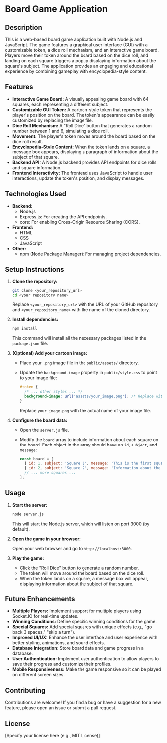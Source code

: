 # Board Game Application

## Description

This is a web-based board game application built with Node.js and JavaScript. The game features a graphical user interface (GUI) with a customizable token, a dice roll mechanism, and an interactive game board.  Players move their token around the board based on the dice roll, and landing on each square triggers a popup displaying information about the square's subject.  The application provides an engaging and educational experience by combining gameplay with encyclopedia-style content.

## Features

*   **Interactive Game Board:** A visually appealing game board with 64 squares, each representing a different subject.
*   **Customizable GUI Token:**  A cartoon-style token that represents the player's position on the board.  The token's appearance can be easily customized by replacing the image file.
*   **Dice Roll Mechanism:** A "Roll Dice" button that generates a random number between 1 and 6, simulating a dice roll.
*   **Movement:** The player's token moves around the board based on the dice roll result.
*   **Encyclopedia-Style Content:** When the token lands on a square, a message box appears, displaying a paragraph of information about the subject of that square.
*   **Backend API:** A Node.js backend provides API endpoints for dice rolls and square information.
*   **Frontend Interactivity:**  The frontend uses JavaScript to handle user interactions, update the token's position, and display messages.

## Technologies Used

*   **Backend:**
    *   Node.js
    *   Express.js:  For creating the API endpoints.
    *   cors: For enabling Cross-Origin Resource Sharing (CORS).
*   **Frontend:**
    *   HTML
    *   CSS
    *   JavaScript
*   **Other:**
    *   npm (Node Package Manager): For managing project dependencies.

## Setup Instructions

1.  **Clone the repository:**

    ```bash
    git clone <your_repository_url>
    cd <your_repository_name>
    ```

    Replace `<your_repository_url>` with the URL of your GitHub repository and `<your_repository_name>` with the name of the cloned directory.

2.  **Install dependencies:**

    ```bash
    npm install
    ```

    This command will install all the necessary packages listed in the `package.json` file.

3.  **(Optional) Add your cartoon image:**

    *   Place your `.png` image file in the `public/assets/` directory.
    *   Update the `background-image` property in `public/style.css` to point to your image file:

        ```css
        #token {
          /* ... other styles ... */
          background-image: url('assets/your_image.png'); /* Replace with your image */
        }
        ```

        Replace `your_image.png` with the actual name of your image file.

4.  **Configure the board data:**

    *   Open the `server.js` file.
    *   Modify the `board` array to include information about each square on the board. Each object in the array should have an `id`, `subject`, and `message`:

        ```javascript
        const board = [
          { id: 1, subject: 'Square 1', message: 'This is the first square.' },
          { id: 2, subject: 'Square 2', message: 'Information about the second square.' },
          // ... more squares ...
        ];
        ```

## Usage

1.  **Start the server:**

    ```bash
    node server.js
    ```

    This will start the Node.js server, which will listen on port 3000 (by default).

2.  **Open the game in your browser:**

    Open your web browser and go to `http://localhost:3000`.

3.  **Play the game:**

    *   Click the "Roll Dice" button to generate a random number.
    *   The token will move around the board based on the dice roll.
    *   When the token lands on a square, a message box will appear, displaying information about the subject of that square.

## Future Enhancements

*   **Multiple Players:** Implement support for multiple players using Socket.IO for real-time updates.
*   **Winning Conditions:** Define specific winning conditions for the game.
*   **Special Squares:** Add special squares with unique effects (e.g., "go back 3 spaces," "skip a turn").
*   **Improved UI/UX:** Enhance the user interface and user experience with better styling, animations, and sound effects.
*   **Database Integration:** Store board data and game progress in a database.
*   **User Authentication:** Implement user authentication to allow players to save their progress and customize their profiles.
*   **Mobile Responsiveness:** Make the game responsive so it can be played on different screen sizes.

## Contributing

Contributions are welcome! If you find a bug or have a suggestion for a new feature, please open an issue or submit a pull request.

## License

[Specify your license here (e.g., MIT License)]
